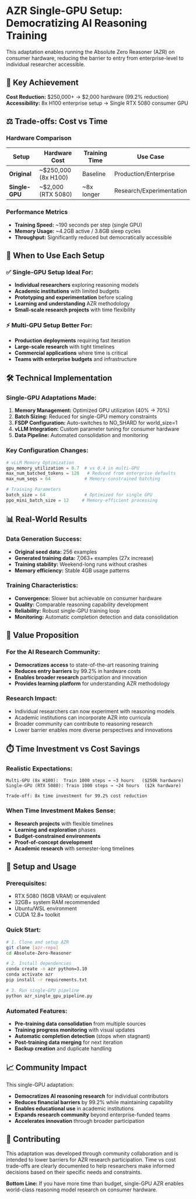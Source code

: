 # AZR Single-GPU Setup: Democratizing AI Reasoning Training

This adaptation enables running the Absolute Zero Reasoner (AZR) on consumer hardware, reducing the barrier to entry from enterprise-level to individual researcher accessible.

## 🎯 Key Achievement

**Cost Reduction:** $250,000+ → $2,000 hardware (99.2% reduction)  
**Accessibility:** 8x H100 enterprise setup → Single RTX 5080 consumer GPU

## ⚖️ Trade-offs: Cost vs Time

### Hardware Comparison
| Setup | Hardware Cost | Training Time | Use Case |
|-------|---------------|---------------|----------|
| **Original** | ~$250,000 (8x H100) | Baseline | Production/Enterprise |
| **Single-GPU** | ~$2,000 (RTX 5080) | ~8x longer | Research/Experimentation |

### Performance Metrics
- **Training Speed:** ~190 seconds per step (single GPU)
- **Memory Usage:** ~4.2GB active / 3.8GB sleep cycles
- **Throughput:** Significantly reduced but democratically accessible

## 🚀 When to Use Each Setup

### ✅ Single-GPU Setup Ideal For:
- **Individual researchers** exploring reasoning models
- **Academic institutions** with limited budgets
- **Prototyping and experimentation** before scaling
- **Learning and understanding** AZR methodology
- **Small-scale research projects** with time flexibility

### ⚡ Multi-GPU Setup Better For:
- **Production deployments** requiring fast iteration
- **Large-scale research** with tight timelines  
- **Commercial applications** where time is critical
- **Teams with enterprise budgets** and infrastructure

## 🛠️ Technical Implementation

### Single-GPU Adaptations Made:
1. **Memory Management:** Optimized GPU utilization (40% → 70%)
2. **Batch Sizing:** Reduced for single-GPU memory constraints  
3. **FSDP Configuration:** Auto-switches to NO_SHARD for world_size=1
4. **vLLM Integration:** Custom parameter tuning for consumer hardware
5. **Data Pipeline:** Automated consolidation and monitoring

### Key Configuration Changes:
```python
# vLLM Memory Optimization
gpu_memory_utilization = 0.7  # vs 0.4 in multi-GPU
max_num_batched_tokens = 128   # Reduced from enterprise defaults
max_num_seqs = 64             # Memory-constrained batching

# Training Parameters  
batch_size = 64               # Optimized for single GPU
ppo_mini_batch_size = 12     # Memory-efficient processing
```

## 📊 Real-World Results

### Data Generation Success:
- **Original seed data:** 256 examples
- **Generated training data:** 7,063+ examples (27x increase)
- **Training stability:** Weekend-long runs without crashes
- **Memory efficiency:** Stable 4GB usage patterns

### Training Characteristics:
- **Convergence:** Slower but achievable on consumer hardware
- **Quality:** Comparable reasoning capability development
- **Reliability:** Robust single-GPU training loop
- **Monitoring:** Automatic completion detection and data consolidation

## 🎯 Value Proposition

### For the AI Research Community:
- **Democratizes access** to state-of-the-art reasoning training
- **Reduces entry barriers** by 99.2% in hardware costs
- **Enables broader research** participation and innovation
- **Provides learning platform** for understanding AZR methodology

### Research Impact:
- Individual researchers can now experiment with reasoning models
- Academic institutions can incorporate AZR into curricula
- Broader community can contribute to reasoning research
- Lower barrier enables more diverse perspectives and innovations

## ⏱️ Time Investment vs Cost Savings

### Realistic Expectations:
```
Multi-GPU (8x H100):  Train 1000 steps → ~3 hours   ($250k hardware)
Single-GPU (RTX 5080): Train 1000 steps → ~24 hours  ($2k hardware)

Trade-off: 8x time investment for 99.2% cost reduction
```

### When Time Investment Makes Sense:
- **Research projects** with flexible timelines
- **Learning and exploration** phases
- **Budget-constrained environments** 
- **Proof-of-concept development**
- **Academic research** with semester-long timelines

## 🔧 Setup and Usage

### Prerequisites:
- RTX 5080 (16GB VRAM) or equivalent
- 32GB+ system RAM recommended
- Ubuntu/WSL environment
- CUDA 12.8+ toolkit

### Quick Start:
```bash
# 1. Clone and setup AZR
git clone [azr-repo]
cd Absolute-Zero-Reasoner

# 2. Install dependencies
conda create -n azr python=3.10
conda activate azr
pip install -r requirements.txt

# 3. Run single-GPU pipeline
python azr_single_gpu_pipeline.py
```

### Automated Features:
- **Pre-training data consolidation** from multiple sources
- **Training progress monitoring** with visual updates
- **Automatic completion detection** (stops when stagnant)
- **Post-training data merging** for next iteration
- **Backup creation** and duplicate handling

## 📈 Community Impact

This single-GPU adaptation:
- **Democratizes AI reasoning research** for individual contributors
- **Reduces financial barriers** by 99.2% while maintaining capability
- **Enables educational use** in academic institutions
- **Expands research community** beyond enterprise-funded teams
- **Accelerates innovation** through broader participation

## 🤝 Contributing

This adaptation was developed through community collaboration and is intended to lower barriers for AZR research participation. Time vs cost trade-offs are clearly documented to help researchers make informed decisions based on their specific needs and constraints.

**Bottom Line:** If you have more time than budget, single-GPU AZR enables world-class reasoning model research on consumer hardware.
